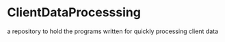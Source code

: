 # ClientDataProcesssing
a repository to hold the programs written for quickly processing client data
